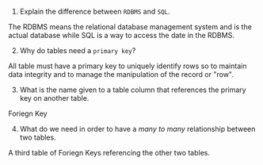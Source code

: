 
1. Explain the difference between `RDBMS` and `SQL`.

The RDBMS means the relational database management system and is the actual database while SQL is a way to access the date in the RDBMS.


2. Why do tables need a `primary key`?

All table must have a primary key to uniquely identify rows so to maintain data integrity and to manage the manipulation of the record or "row".


3. What is the name given to a table column that references the primary key on another table.

Foriegn Key


4. What do we need in order to have a _many to many_ relationship between two tables.

A third table of Foriegn Keys referencing the other two tables.
